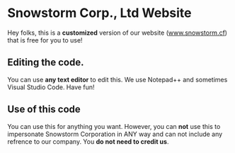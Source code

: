 # Snowstorm Corp., Ltd Website

Hey folks, this is a **customized** version of our website (www.snowstorm.cf) that is free for you to use!

## Editing the code.

You can use **any text editor** to edit this. We use Notepad++ and sometimes Visual Studio Code. Have fun!

## Use of this code

You can use this for anything you want. However, you can **not** use this to impersonate Snowstorm Corporation in ANY way and can not include any refrence to our company. You **do not need to credit us**.
